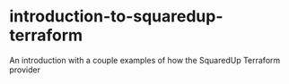 # introduction-to-squaredup-terraform
 An introduction with a couple examples of how the SquaredUp Terraform provider
